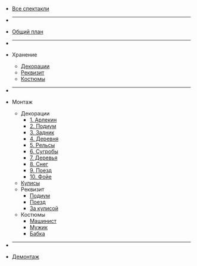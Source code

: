* [Все спектакли](/)

* ___

* [Общий план](perfomances/ehai/)

* ___

* Хранение
  * [Декорации](perfomances/ehai/hranenie/dekoracii.md)
  * [Реквизит](perfomances/ehai/hranenie/rekvizit.md)
  * [Костюмы](perfomances/ehai/hranenie/kostumi.md)

* ___

* Монтаж
  * Декорации
    * [1. Арлекин](perfomances/ehai/montaj/dekoracii/arlekin.md)
	* [2. Подиум](perfomances/ehai/montaj/dekoracii/podium.md)
	* [3. Задник](perfomances/ehai/montaj/dekoracii/zadnik.md)
	* [4. Деревня](perfomances/ehai/montaj/dekoracii/derevnya.md)
	* [5. Рельсы](perfomances/ehai/montaj/dekoracii/relsi.md)
	* [6. Сугробы](perfomances/ehai/montaj/dekoracii/sugrobi.md)
	* [7. Деревья](perfomances/ehai/montaj/dekoracii/derevya.md)
	* [8. Снег](perfomances/ehai/montaj/dekoracii/sneg.md)
	* [9. Поезд](perfomances/ehai/montaj/dekoracii/poezd.md)
	* [10. Фойе](perfomances/ehai/montaj/dekoracii/foe.md)
  * [Кулисы](perfomances/ehai/montaj/kulisi.md)
  * Реквизит
    * [Подиум](perfomances/ehai/montaj/rekvizit/podium.md)
	* [Поезд](perfomances/ehai/montaj/rekvizit/poezd.md)
	* [За кулисой](perfomances/ehai/montaj/rekvizit/kulisa.md)
  * Костюмы
    * [Машинист](perfomances/ehai/montaj/kostumi/mashinist.md)
	* [Мужик](perfomances/ehai/montaj/kostumi/mujik.md)
	* [Бабка](perfomances/ehai/montaj/kostumi/babka.md)

* ___

* [Демонтаж](perfomances/ehai/demontaj/demontaj.md)